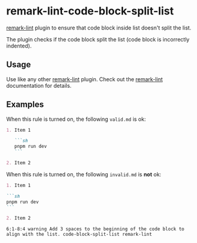 # remark-lint-code-block-split-list

[remark-lint](https://github.com/remarkjs/remark-lint) plugin to ensure that code block inside list doesn't split the list.

The plugin checks if the code block split the list (сode block is incorrectly indented).

## Usage

Use like any other [remark-lint](https://github.com/remarkjs/remark-lint) plugin.
Check out the [remark-lint](https://github.com/remarkjs/remark-lint) documentation for details.

## Examples

When this rule is turned on, the following `valid.md` is ok:

````md
1. Item 1

   ```sh
   pnpm run dev
   ```

2. Item 2
````

When this rule is turned on, the following `invalid.md` is **not** ok:

````md
1. Item 1

```sh
pnpm run dev
```

2. Item 2
````

```text
6:1-8:4 warning Add 3 spaces to the beginning of the code block to align with the list. code-block-split-list remark-lint
```
